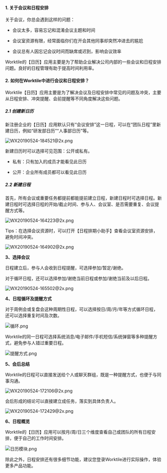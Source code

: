 ####  1. 关于会议和日程安排

关于会议，你总会遇到这样的问题：

- 会议太多，容易忘记和混淆会议主题和时间

- 会议室资源有限，经常面临你们在开会其他同事却突然冲进去的尴尬

- 会议总有人因忘记会议时间而缺席或迟到，影响会议效率

Worktile的【日历】应用主要是为了帮助企业解决公司内部的一些会议和日程安排问题。良好的日程管理有助于提高时间利用率。

####  2. 如何在Worktile中进行会议和日程安排？

Worktile【日历】应用主要是为了解决会议及日程安排中常见的问题及冲突，主要从日程安排、冲突提醒、会前提醒等不同角度解决这些问题。

##### 2.1 创建新日历

新注册企业的【日历】应用默认只有“会议安排”这一日程，可以在“团队日程”里新建日历，例如“研发部日历”“人事部日历”等。

![WX20190524-184521@2x.png](https://wt-box.worktile.com/public/ecfcee7e-86fb-4902-8ef0-7a4ed877f283)

新建日历时可以选择可见范围：公开或私有。

- 私有：只有加入的成员才能看见此日历

- 公开：企业所有成员都可以看见此日历


##### 2.2 新建日程

首先，所有会议或重要任务都提前都能提前建立日程，新建日程时可选择日程。新建日程时可选择日程的开始/截止时间、参与人、会议室、是否需要重复、会议提醒方式等。

![WX20190524-164223@2x.png](https://wt-box.worktile.com/public/a1b51c01-6518-405f-9cbe-9b9819baaa9e)

Tips：在选择会议资源时，可以打开【日程排期小助手】查看会议室资源安排，避免时间冲突。


![WX20190524-164902@2x.png](https://wt-box.worktile.com/public/baadc586-6c02-42e7-a846-fa1486000010)

 **3、选择会议**

日程建立后，参与人会收到日程提醒，可选择参加/暂定/谢绝。

对于循环日程，还可以选择参加/谢绝当前日程或参加/谢绝当前及以后日程。

![WX20190524-165502@2x.png](https://wt-box.worktile.com/public/444f6137-297b-45b2-a4fc-a9d9582983e0)

 **4、日程循环及提醒方式** 

对于周例会或复盘会这种周期性日程，可以选择按日/周/月/年等方式循环日程，还可以选择重复时间及次数。

![循环.png](https://wt-box.worktile.com/public/82e94ea2-26c4-48a2-b03e-44b5a001ed0d)

Worktile的同一日程可选择系统消息/电子邮件/手机短信/系统弹窗等多种提醒方式，避免参与人错过重要日程。

![提醒方式.png](https://wt-box.worktile.com/public/5b9d6319-7bad-4d85-a326-ca27bb26b5bd)

  **5、会后总结** 

Worktile的日程可以直接发送给个人或聊天群组，既是一种提醒方式，也便于与同事沟通。

![WX20190524-172106@2x.png](https://wt-box.worktile.com/public/3ddcf20d-37f9-4ed8-8357-a2228e6a9499)

会后形成的结论可以直接建立成任务，落实到具体负责人。

![WX20190524-172429@2x.png](https://wt-box.worktile.com/public/0baf1aae-3033-4619-9583-da2f12558b44)

  **6、日程概览** 

Worktile的【日历】应用可以按月/周/日三个维度查看自己或团队的所有日程安排，便于自己的工作时间安排。

![日历模块.png](https://wt-box.worktile.com/public/a62a602d-c53d-4327-86f0-892f57a1a84c)

除此之外，日程安排还有很多细节功能，建议您登录Worktile进行实际操作，体验更多产品功能。